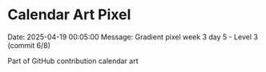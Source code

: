 # Calendar Art Pixel

Date: 2025-04-19 00:05:00
Message: Gradient pixel week 3 day 5 - Level 3 (commit 6/8)

Part of GitHub contribution calendar art
